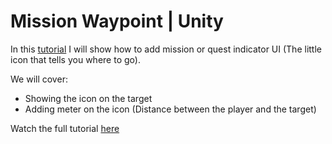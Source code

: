 <h1>Mission Waypoint | Unity</h1>
<p>In this <a href="https://www.youtube.com/watch?v=oBkfujKPZw8">tutorial</a> I will show how to add mission or quest indicator UI (The little icon that tells you where to go).</p>
<p>We will cover:
<ul>
	<li>Showing the icon on the target</li>
	<li>Adding meter on the icon (Distance between the player and the target)</li>
</ul>
</p>
<p>Watch the full tutorial <a href="https://www.youtube.com/watch?v=oBkfujKPZw8">here</a></p>
